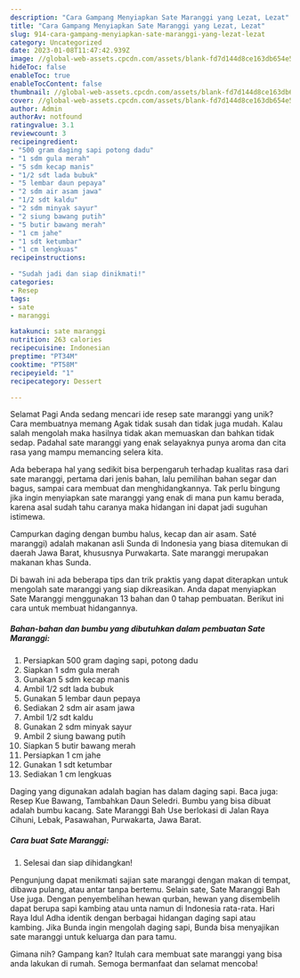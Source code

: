 ```yaml
---
description: "Cara Gampang Menyiapkan Sate Maranggi yang Lezat, Lezat"
title: "Cara Gampang Menyiapkan Sate Maranggi yang Lezat, Lezat"
slug: 914-cara-gampang-menyiapkan-sate-maranggi-yang-lezat-lezat
category: Uncategorized
date: 2023-01-08T11:47:42.939Z
image: //global-web-assets.cpcdn.com/assets/blank-fd7d144d8ce163db654e5a02c40b08a2775adb7897d16e4062681dc7e1b2800f.png
hideToc: false
enableToc: true
enableTocContent: false
thumbnail: //global-web-assets.cpcdn.com/assets/blank-fd7d144d8ce163db654e5a02c40b08a2775adb7897d16e4062681dc7e1b2800f.png
cover: //global-web-assets.cpcdn.com/assets/blank-fd7d144d8ce163db654e5a02c40b08a2775adb7897d16e4062681dc7e1b2800f.png
author: Admin
authorAv: notfound
ratingvalue: 3.1
reviewcount: 3
recipeingredient:
- "500 gram daging sapi potong dadu"
- "1 sdm gula merah"
- "5 sdm kecap manis"
- "1/2 sdt lada bubuk"
- "5 lembar daun pepaya"
- "2 sdm air asam jawa"
- "1/2 sdt kaldu"
- "2 sdm minyak sayur"
- "2 siung bawang putih"
- "5 butir bawang merah"
- "1 cm jahe"
- "1 sdt ketumbar"
- "1 cm lengkuas"
recipeinstructions:

- "Sudah jadi dan siap dinikmati!"
categories:
- Resep
tags:
- sate
- maranggi

katakunci: sate maranggi 
nutrition: 263 calories
recipecuisine: Indonesian
preptime: "PT34M"
cooktime: "PT58M"
recipeyield: "1"
recipecategory: Dessert

---
```



Selamat Pagi Anda sedang mencari ide resep sate maranggi yang unik? Cara membuatnya memang Agak tidak susah dan tidak juga mudah. Kalau salah mengolah maka hasilnya tidak akan memuaskan dan bahkan tidak sedap. Padahal sate maranggi yang enak selayaknya punya aroma dan cita rasa yang mampu memancing selera kita.


Ada beberapa hal yang sedikit bisa berpengaruh terhadap kualitas rasa dari sate maranggi, pertama dari jenis bahan, lalu pemilihan bahan segar dan bagus, sampai cara membuat dan menghidangkannya. Tak perlu bingung jika ingin menyiapkan sate maranggi yang enak di mana pun kamu berada, karena asal sudah tahu caranya maka hidangan ini dapat jadi suguhan istimewa.

Campurkan daging dengan bumbu halus, kecap dan air asam. Saté maranggi) adalah makanan asli Sunda di Indonesia yang biasa ditemukan di daerah Jawa Barat, khususnya Purwakarta. Sate maranggi merupakan makanan khas Sunda.


Di bawah ini ada beberapa tips dan trik praktis yang dapat diterapkan untuk mengolah sate maranggi yang siap dikreasikan. Anda dapat menyiapkan Sate Maranggi menggunakan 13 bahan dan 0 tahap pembuatan. Berikut ini cara untuk membuat hidangannya.

<!--inarticleads1-->

##### Bahan-bahan dan bumbu yang dibutuhkan dalam pembuatan Sate Maranggi:

1. Persiapkan 500 gram daging sapi, potong dadu
1. Siapkan 1 sdm gula merah
1. Gunakan 5 sdm kecap manis
1. Ambil 1/2 sdt lada bubuk
1. Gunakan 5 lembar daun pepaya
1. Sediakan 2 sdm air asam jawa
1. Ambil 1/2 sdt kaldu
1. Gunakan 2 sdm minyak sayur
1. Ambil 2 siung bawang putih
1. Siapkan 5 butir bawang merah
1. Persiapkan 1 cm jahe
1. Gunakan 1 sdt ketumbar
1. Sediakan 1 cm lengkuas


Daging yang digunakan adalah bagian has dalam daging sapi. Baca juga: Resep Kue Bawang, Tambahkan Daun Seledri. Bumbu yang bisa dibuat adalah bumbu kacang. Sate Maranggi Bah Use berlokasi di Jalan Raya Cihuni, Lebak, Pasawahan, Purwakarta, Jawa Barat. 

<!--inarticleads2-->

##### Cara buat Sate Maranggi:


1. Selesai dan siap dihidangkan!

Pengunjung dapat menikmati sajian sate maranggi dengan makan di tempat, dibawa pulang, atau antar tanpa bertemu. Selain sate, Sate Maranggi Bah Use juga. Dengan penyembelihan hewan qurban, hewan yang disembelih dapat berupa sapi kambing atau unta namun di Indonesia rata-rata. Hari Raya Idul Adha identik dengan berbagai hidangan daging sapi atau kambing. Jika Bunda ingin mengolah daging sapi, Bunda bisa menyajikan sate maranggi untuk keluarga dan para tamu. 

Gimana nih? Gampang kan? Itulah cara membuat sate maranggi yang bisa anda lakukan di rumah. Semoga bermanfaat dan selamat mencoba!
